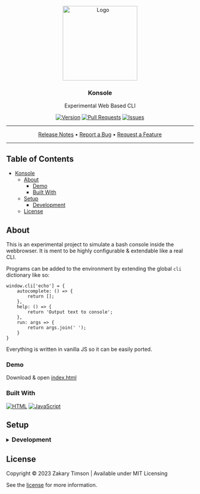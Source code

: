 <!-- Header -->
<div id="top" align="center">
  <br />
  
  <!-- Logo -->
  <img src="https://git.zakscode.com/repo-avatars/5821977def5119fa0d4ea37698e849e07d3fab53e7ed7457af55d25ea8709ea0" alt="Logo" width="200" height="200">

  <!-- Title -->
  ### Konsole
  
  <!-- Description -->
  Experimental Web Based CLI

  <!-- Repo badges -->
  [![Version](https://img.shields.io/badge/dynamic/json.svg?label=Version&style=for-the-badge&url=https://git.zakscode.com/api/v1/repos/ztimson/konsole/tags&query=$[0].name)](https://git.zakscode.com/ztimson/konsole/tags)
  [![Pull Requests](https://img.shields.io/badge/dynamic/json.svg?label=Pull%20Requests&style=for-the-badge&url=https://git.zakscode.com/api/v1/repos/ztimson/konsole&query=open_pr_counter)](https://git.zakscode.com/ztimson/konsole/pulls)
  [![Issues](https://img.shields.io/badge/dynamic/json.svg?label=Issues&style=for-the-badge&url=https://git.zakscode.com/api/v1/repos/ztimson/konsole&query=open_issues_count)](https://git.zakscode.com/ztimson/konsole/issues)

  <!-- Links -->
  ---
  <div>
    <a href="https://git.zakscode.com/ztimson/konsole/releases" target="_blank">Release Notes</a>
    • <a href="https://git.zakscode.com/ztimson/konsole/issues/new?template=.github%2fissue_template%2fbug.md" target="_blank">Report a Bug</a>
    • <a href="https://git.zakscode.com/ztimson/konsole/issues/new?template=.github%2fissue_template%2fenhancement.md" target="_blank">Request a Feature</a>
  </div>

  ---
</div>

## Table of Contents
- [Konsole](#top)
  - [About](#about)
    - [Demo](#demo)
    - [Built With](#built-with)
  - [Setup](#setup)
    - [Development](#development)
  - [License](#license)

## About

This is an experimental project to simulate a bash console inside the webbrowser. It is ment to be highly configurable & extendable like a real CLI.

Programs can be added to the environment by extending the global `cli` dictionary like so:  
```
window.cli['echo'] = {
    autocomplete: () => {
        return [];
    },
    help: () => {
        return 'Output text to console';
    },
    run: args => {
        return args.join(' ');
    }
}
```

Everything is written in vanilla JS so it can be easily ported.

### Demo

Download & open [index.html](./index.html)

### Built With
[![HTML](https://img.shields.io/badge/HTML-FFFFFF?style=for-the-badge&logo=html5)](https://developer.mozilla.org/en-US/docs/Glossary/HTML)
[![JavaScript](https://img.shields.io/badge/JavaScript-000000?style=for-the-badge&logo=javascript)](https://javascript.com/)

## Setup

<details>
<summary>
  <h3 id="development" style="display: inline">
    Development
  </h3>
</summary>

#### Instructions
1. Open `index.html` & edit away

</details>

## License
Copyright © 2023 Zakary Timson | Available under MIT Licensing

See the [license](./LICENSE) for more information.
